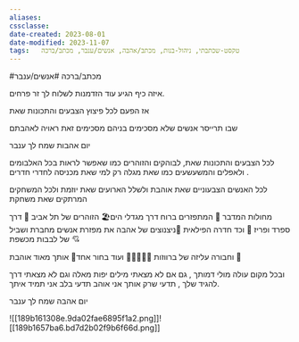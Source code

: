 ```yaml
---
aliases: 
cssclasse: 
date-created: 2023-08-01
date-modified: 2023-11-07
tags:   טקסט-שכתבתי, ניהול-בנות, מכתב/אהבה, אנשים/ענבר, מכתב/ברכה
---
```

#מכתב/ברכה  #אנשים/ענבר

איזה כיף הגיע עוד הזדמנות לשלוח לך זר פרחים.

אז הפעם לכל פיצוץ הצבעים והתכונות שאת

 שבו תרייסר אנשים שלא מסכימים בניהם מסכימים זאת ראויה  לאהבתם

יום אהבות שמח לך ענבר

לכל הצבעים והתכונות שאת, לבוהקים והזוהרים כמו שאפשר לראות בכל האלבומים ולאפלים והמשעשעים כמו שאת מגלה רק למי שאת מכניסה לחדרי חדרים .

לכל האנשים הצבעוניים שאת אוהבת ולשלל הארועים שאת יוזמת ולכל המשחקים המרתקים שאת משחקת

מחולות המדבר 🐪 המתפזרים ברוח דרך מגדלי הים🏖️ הזוהרים של תל אביב 🌆 דרך ספרד ופריז  🏰 וכד חדרה הפילאית 🌅ניצנוצים של אהבה את מפזרת אנשים מחברת ושביל של לבבות מכשפת 💘

וחבורה עליזה של ברווזות 🐥🐤🐤🦆🦕  ועוד בחור אחד🚶 אותך מאוד אוהבת  💞

ובכל מקום עולה מולי דמותך , גם אם לא מצאתי מילים יפות מאלה וגם לא מצאתי דרך להגיד שלך , תדעי שרק אותך אני אוהב תדעי בלב אני תמיד איתך.

יום אהבה שמח לך ענבר

![[189b161308e.9da02fae6895f1a2.png]]![[189b1657ba6.bd7d2b02f9b6f66d.png]]
